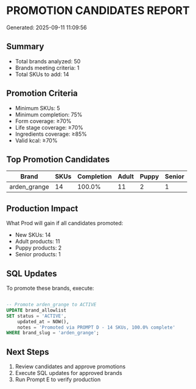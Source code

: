 # PROMOTION CANDIDATES REPORT
Generated: 2025-09-11 11:09:56

## Summary

- Total brands analyzed: 50
- Brands meeting criteria: 1
- Total SKUs to add: 14

## Promotion Criteria

- Minimum SKUs: 5
- Minimum completion: 75%
- Form coverage: ≥70%
- Life stage coverage: ≥70%
- Ingredients coverage: ≥85%
- Valid kcal: ≥70%

## Top Promotion Candidates

| Brand | SKUs | Completion | Adult | Puppy | Senior |
|-------|------|------------|-------|-------|--------|
| arden_grange | 14 | 100.0% | 11 | 2 | 1 |


## Production Impact

What Prod will gain if all candidates promoted:
- New SKUs: 14
- Adult products: 11
- Puppy products: 2
- Senior products: 1

## SQL Updates

To promote these brands, execute:

```sql

-- Promote arden_grange to ACTIVE
UPDATE brand_allowlist 
SET status = 'ACTIVE', 
    updated_at = NOW(),
    notes = 'Promoted via PROMPT D - 14 SKUs, 100.0% complete'
WHERE brand_slug = 'arden_grange';

```

## Next Steps

1. Review candidates and approve promotions
2. Execute SQL updates for approved brands
3. Run Prompt E to verify production
